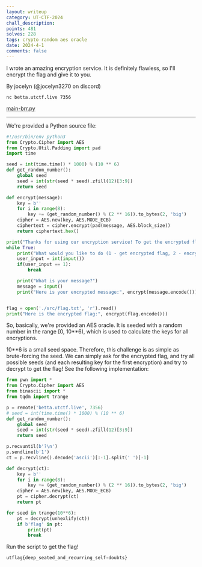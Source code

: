 ```yaml
---
layout: writeup
category: UT-CTF-2024
chall_description:
points: 481
solves: 228
tags: crypto random aes oracle
date: 2024-4-1
comments: false
---
```


I wrote an amazing encryption service. It is definitely flawless, so I'll encrypt the flag and give it to you.

By jocelyn (@jocelyn3270 on discord)

`nc betta.utctf.live 7356`  

[main-brr.py](https://github.com/Nightxade/ctf-writeups/blob/master/assets/CTFs/UT-CTF-2024/main-brr.py)  

---

We're provided a Python source file:  

```py
#!/usr/bin/env python3
from Crypto.Cipher import AES
from Crypto.Util.Padding import pad
import time

seed = int(time.time() * 1000) % (10 ** 6)
def get_random_number():
    global seed 
    seed = int(str(seed * seed).zfill(12)[3:9])
    return seed

def encrypt(message):
    key = b''
    for i in range(8):
        key += (get_random_number() % (2 ** 16)).to_bytes(2, 'big')
    cipher = AES.new(key, AES.MODE_ECB)
    ciphertext = cipher.encrypt(pad(message, AES.block_size))
    return ciphertext.hex()

print("Thanks for using our encryption service! To get the encrypted flag, type 1. To encrypt a message, type 2.")
while True:
    print("What would you like to do (1 - get encrypted flag, 2 - encrypt a message)?")
    user_input = int(input())
    if(user_input == 1):
        break

    print("What is your message?")
    message = input()
    print("Here is your encrypted message:", encrypt(message.encode()))


flag = open('./src/flag.txt', 'r').read()
print("Here is the encrypted flag:", encrypt(flag.encode()))
```

So, basically, we're provided an AES oracle. It is seeded with a random number in the range [0, 10**6), which is used to calculate the keys for all encryptions.  

10**6 is a small seed space. Therefore, this challenge is as simple as brute-forcing the seed. We can simply ask for the encrypted flag, and try all possible seeds (and each resulting key for the first encryption) and try to decrypt to get the flag! See the following implementation:  

```py
from pwn import *
from Crypto.Cipher import AES
from binascii import *
from tqdm import trange

p = remote('betta.utctf.live', 7356)
# seed = int(time.time() * 1000) % (10 ** 6)
def get_random_number():
    global seed 
    seed = int(str(seed * seed).zfill(12)[3:9])
    return seed

p.recvuntil(b'?\n')
p.sendline(b'1')
ct = p.recvline().decode('ascii')[:-1].split(' ')[-1]

def decrypt(ct):
    key = b''
    for i in range(8):
        key += (get_random_number() % (2 ** 16)).to_bytes(2, 'big')
    cipher = AES.new(key, AES.MODE_ECB)
    pt = cipher.decrypt(ct)
    return pt

for seed in trange(10**6):
    pt = decrypt(unhexlify(ct))
    if b'flag' in pt:
        print(pt)
        break
```

Run the script to get the flag!  

    utflag{deep_seated_and_recurring_self-doubts}
